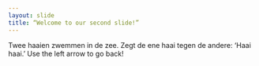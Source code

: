 ```yaml
---
layout: slide
title: “Welcome to our second slide!”
---
```

Twee haaien zwemmen in de zee. Zegt de ene haai tegen de andere: ‘Haai haai.’
Use the left arrow to go back!
